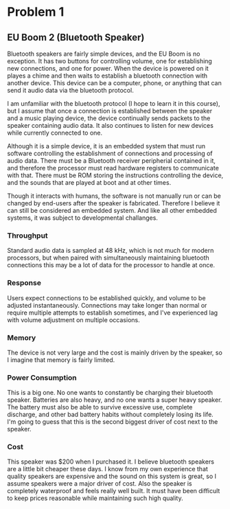# **Problem 1**

## EU Boom 2 (Bluetooth Speaker)

Bluetooth speakers are fairly simple devices, and the EU Boom is no exception. It has two buttons for controlling volume, one for establishing new connections, and one for power.
When the device is powered on it playes a chime and then waits to establish a bluetooth connection with another device. This device can be a computer, phone, or anything that 
can send it audio data via the bluetooth protocol.

I am unfamiliar with the bluetooth protocol (I hope to learn it in this course), but I assume that once a connection is established between the speaker and a music playing device,
the device continually sends packets to the speaker containing audio data. It also continues to listen for new devices while currently connected to one.

Although it is a simple device, it is an embedded system that must run software controlling the establishment of connections and processing of audio data. There must be a 
Bluetooth receiver peripherial contained in it, and therefore the processor must read hardware registers to communicate with that. There must be ROM storing the instructions 
controlling the device, and the sounds that are played at boot and at other times.

Though it interacts with humans, the software is not manually run or can be changed by end-users after the speaker is fabricated. Therefore I believe it can still be considered an
embedded system. And like all other embedded systems, it was subject to developmental challanges.

### Throughput

Standard audio data is sampled at 48 kHz, which is not much for modern processors, but when paired with simultaneously maintaining bluetooth connections this may be a lot
of data for the processor to handle at once.

### Response

Users expect connections to be established quickly, and volume to be adjusted instantaneously. Connections may take longer than normal or require multiple attempts
to establish sometimes, and I've experienced lag with volume adjustment on multiple occasions.

### Memory

The device is not very large and the cost is mainly driven by the speaker, so I imagine that memory is fairly limited.

### Power Consumption

This is a big one. No one wants to constantly be charging their bluetooth speaker. Batteries are also heavy, and no one wants a super heavy speaker. The battery must also be able
to survive excessive use, complete discharge, and other bad battery habits without completely losing its life. I'm going to guess that this is the second biggest driver of cost
next to the speaker.

### Cost

This speaker was $200 when I purchased it. I believe bluetooth speakers are a little bit cheaper these days. I know from my own experience that quality speakers are expensive 
and the sound on this system is great, so I assume speakers were a major driver of cost. Also the speaker is completely waterproof and feels really well built. It must have 
been difficult to keep prices reasonable while maintaining such high quality.
